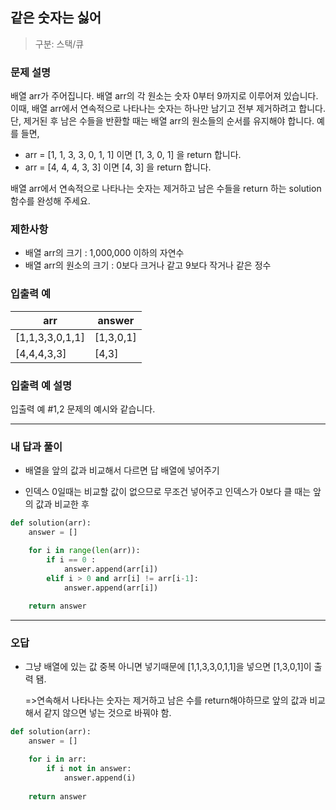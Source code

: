 ## 같은 숫자는 싫어

> 구분: 스택/큐

### 문제 설명

배열 arr가 주어집니다. 배열 arr의 각 원소는 숫자 0부터 9까지로 이루어져 있습니다. 이때, 배열 arr에서 연속적으로 나타나는 숫자는 하나만 남기고 전부 제거하려고 합니다. 단, 제거된 후 남은 수들을 반환할 때는 배열 arr의 원소들의 순서를 유지해야 합니다. 예를 들면,

- arr = [1, 1, 3, 3, 0, 1, 1] 이면 [1, 3, 0, 1] 을 return 합니다.
- arr = [4, 4, 4, 3, 3] 이면 [4, 3] 을 return 합니다.

배열 arr에서 연속적으로 나타나는 숫자는 제거하고 남은 수들을 return 하는 solution 함수를 완성해 주세요.

### 제한사항

- 배열 arr의 크기 : 1,000,000 이하의 자연수
- 배열 arr의 원소의 크기 : 0보다 크거나 같고 9보다 작거나 같은 정수

### 입출력 예

| arr             | answer    |
| --------------- | --------- |
| [1,1,3,3,0,1,1] | [1,3,0,1] |
| [4,4,4,3,3]     | [4,3]     |

### 입출력 예 설명

입출력 예 #1,2
문제의 예시와 같습니다.

---

### 내 답과 풀이

- 배열을 앞의 값과 비교해서 다르면 답 배열에 넣어주기

- 인덱스 0일때는 비교할 값이 없으므로 무조건 넣어주고 인덱스가 0보다 클 때는 앞의 값과 비교한 후


```python
def solution(arr):
    answer = []

    for i in range(len(arr)):
        if i == 0 :
            answer.append(arr[i])
        elif i > 0 and arr[i] != arr[i-1]:
            answer.append(arr[i])
            
    return answer
```

---

### 오답

* 그냥 배열에 있는 값 중복 아니면 넣기때문에 [1,1,3,3,0,1,1]을 넣으면 [1,3,0,1]이 출력 됌.

  =>연속해서 나타나는 숫자는 제거하고 남은 수를 return해야하므로 앞의 값과 비교해서 같지 않으면 넣는 것으로 바꿔야 함.

```python
def solution(arr):
    answer = []

    for i in arr:
        if i not in answer:
            answer.append(i)
            
    return answer
```



